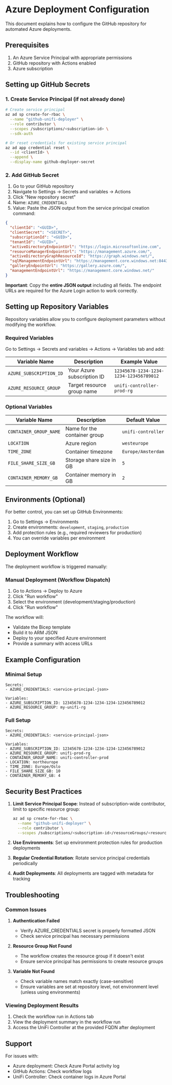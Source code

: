 # Azure Deployment Configuration

This document explains how to configure the GitHub repository for automated Azure deployments.

## Prerequisites

1. An Azure Service Principal with appropriate permissions
2. GitHub repository with Actions enabled
3. Azure subscription

## Setting up GitHub Secrets

### 1. Create Service Principal (if not already done)

```bash
# Create service principal
az ad sp create-for-rbac \
  --name "github-unifi-deployer" \
  --role contributor \
  --scopes /subscriptions/<subscription-id> \
  --sdk-auth

# Or reset credentials for existing service principal
az ad app credential reset \
  --id <clientId> \
  --append \
  --display-name github-deployer-secret
```

### 2. Add GitHub Secret

1. Go to your GitHub repository
2. Navigate to Settings → Secrets and variables → Actions
3. Click "New repository secret"
4. Name: `AZURE_CREDENTIALS`
5. Value: Paste the JSON output from the service principal creation command:

```json
{
  "clientId": "<GUID>",
  "clientSecret": "<SECRET>",
  "subscriptionId": "<GUID>",
  "tenantId": "<GUID>",
  "activeDirectoryEndpointUrl": "https://login.microsoftonline.com",
  "resourceManagerEndpointUrl": "https://management.azure.com/",
  "activeDirectoryGraphResourceId": "https://graph.windows.net/",
  "sqlManagementEndpointUrl": "https://management.core.windows.net:8443/",
  "galleryEndpointUrl": "https://gallery.azure.com/",
  "managementEndpointUrl": "https://management.core.windows.net/"
}
```

**Important**: Copy the **entire JSON output** including all fields. The endpoint URLs are required for the Azure Login action to work correctly.

## Setting up Repository Variables

Repository variables allow you to configure deployment parameters without modifying the workflow.

### Required Variables

Go to Settings → Secrets and variables → Actions → Variables tab and add:

| Variable Name | Description | Example Value |
|--------------|-------------|---------------|
| `AZURE_SUBSCRIPTION_ID` | Your Azure subscription ID | `12345678-1234-1234-1234-123456789012` |
| `AZURE_RESOURCE_GROUP` | Target resource group name | `unifi-controller-prod-rg` |

### Optional Variables

| Variable Name | Description | Default Value |
|--------------|-------------|---------------|
| `CONTAINER_GROUP_NAME` | Name for the container group | `unifi-controller` |
| `LOCATION` | Azure region | `westeurope` |
| `TIME_ZONE` | Container timezone | `Europe/Amsterdam` |
| `FILE_SHARE_SIZE_GB` | Storage share size in GB | `5` |
| `CONTAINER_MEMORY_GB` | Container memory in GB | `2` |

## Environments (Optional)

For better control, you can set up GitHub Environments:

1. Go to Settings → Environments
2. Create environments: `development`, `staging`, `production`
3. Add protection rules (e.g., required reviewers for production)
4. You can override variables per environment

## Deployment Workflow

The deployment workflow is triggered manually:

### Manual Deployment (Workflow Dispatch)
1. Go to Actions → Deploy to Azure
2. Click "Run workflow"
3. Select the environment (development/staging/production)
4. Click "Run workflow"

The workflow will:
- Validate the Bicep template
- Build it to ARM JSON
- Deploy to your specified Azure environment
- Provide a summary with access URLs

## Example Configuration

### Minimal Setup
```
Secrets:
- AZURE_CREDENTIALS: <service-principal-json>

Variables:
- AZURE_SUBSCRIPTION_ID: 12345678-1234-1234-1234-123456789012
- AZURE_RESOURCE_GROUP: my-unifi-rg
```

### Full Setup
```
Secrets:
- AZURE_CREDENTIALS: <service-principal-json>

Variables:
- AZURE_SUBSCRIPTION_ID: 12345678-1234-1234-1234-123456789012
- AZURE_RESOURCE_GROUP: unifi-prod-rg
- CONTAINER_GROUP_NAME: unifi-controller-prod
- LOCATION: northeurope
- TIME_ZONE: Europe/Oslo
- FILE_SHARE_SIZE_GB: 10
- CONTAINER_MEMORY_GB: 4
```

## Security Best Practices

1. **Limit Service Principal Scope**: Instead of subscription-wide contributor, limit to specific resource group:
   ```bash
   az ad sp create-for-rbac \
     --name "github-unifi-deployer" \
     --role contributor \
     --scopes /subscriptions/<subscription-id>/resourceGroups/<resource-group-name>
   ```

2. **Use Environments**: Set up environment protection rules for production deployments

3. **Regular Credential Rotation**: Rotate service principal credentials periodically

4. **Audit Deployments**: All deployments are tagged with metadata for tracking

## Troubleshooting

### Common Issues

1. **Authentication Failed**
   - Verify AZURE_CREDENTIALS secret is properly formatted JSON
   - Check service principal has necessary permissions

2. **Resource Group Not Found**
   - The workflow creates the resource group if it doesn't exist
   - Ensure service principal has permissions to create resource groups

3. **Variable Not Found**
   - Check variable names match exactly (case-sensitive)
   - Ensure variables are set at repository level, not environment level (unless using environments)

### Viewing Deployment Results

1. Check the workflow run in Actions tab
2. View the deployment summary in the workflow run
3. Access the UniFi Controller at the provided FQDN after deployment

## Support

For issues with:
- Azure deployment: Check Azure Portal activity log
- GitHub Actions: Check workflow logs
- UniFi Controller: Check container logs in Azure Portal
